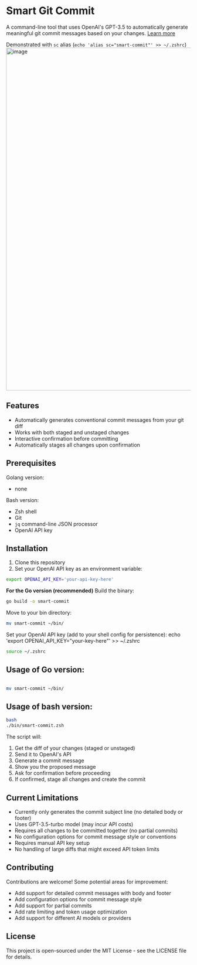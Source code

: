 # Smart Git Commit

A command-line tool that uses OpenAI's GPT-3.5 to automatically generate meaningful git commit messages based on your changes. [Learn more](https://www.jamesfarrell.me/blog/autogen-git-commit-messages#go-implementation)

Demonstrated with `sc` alias (`echo 'alias sc="smart-commit"' >> ~/.zshrc`)
<img width="936" alt="image" src="https://github.com/user-attachments/assets/e3f7537c-9bff-409c-a6bf-cf4485103dc4" />

## Features

- Automatically generates conventional commit messages from your git diff
- Works with both staged and unstaged changes
- Interactive confirmation before committing
- Automatically stages all changes upon confirmation

## Prerequisites

Golang version:
- none

Bash version:
- Zsh shell
- Git
- `jq` command-line JSON processor
- OpenAI API key

## Installation

1. Clone this repository
2. Set your OpenAI API key as an environment variable:
```bash
export OPENAI_API_KEY='your-api-key-here'
```

**For the Go version (recommended)**
Build the binary:

```bash
go build -o smart-commit
```

Move to your bin directory:

```bash
mv smart-commit ~/bin/
```

Set your OpenAI API key (add to your shell config for persistence):
echo 'export OPENAI_API_KEY="your-key-here"' >> ~/.zshrc

```bash
source ~/.zshrc
```
## Usage of Go version:
```bash

mv smart-commit ~/bin/
```


## Usage of bash version:
```bash
bash
./bin/smart-commit.zsh
```


The script will:
1. Get the diff of your changes (staged or unstaged)
2. Send it to OpenAI's API
3. Generate a commit message
4. Show you the proposed message
5. Ask for confirmation before proceeding
6. If confirmed, stage all changes and create the commit

## Current Limitations

- Currently only generates the commit subject line (no detailed body or footer)
- Uses GPT-3.5-turbo model (may incur API costs)
- Requires all changes to be committed together (no partial commits)
- No configuration options for commit message style or conventions
- Requires manual API key setup
- No handling of large diffs that might exceed API token limits

## Contributing

Contributions are welcome! Some potential areas for improvement:
- Add support for detailed commit messages with body and footer
- Add configuration options for commit message style
- Add support for partial commits
- Add rate limiting and token usage optimization
- Add support for different AI models or providers

## License

This project is open-sourced under the MIT License - see the LICENSE file for details.
